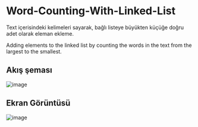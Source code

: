 # Word-Counting-With-Linked-List
Text içerisindeki kelimeleri sayarak, bağlı listeye büyükten küçüğe doğru adet olarak eleman ekleme.

Adding elements to the linked list by counting the words in the text from the largest to the smallest.



## Akış şeması


![image](https://user-images.githubusercontent.com/86842336/166670032-591a0b3a-d8ea-454c-80e7-1f6c55e32bc3.png)



## Ekran Görüntüsü


![image](https://user-images.githubusercontent.com/86842336/166670060-1f15e928-d464-404f-be21-e647c839adc5.png)

